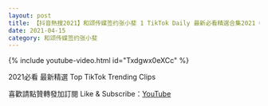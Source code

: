 ```yaml
---
layout: post
title: 【抖音熱搜2021】和颂传媒签约张小斐 1 TikTok Daily 最新必看精選合集2021 04 15
date: 2021-04-15
category: 和颂传媒签约张小斐
---
```


{% include youtube-video.html id="Txdgwx0eXCc" %}

2021必看 最新精選 Top TikTok Trending Clips

喜歡請點贊轉發加訂閱 Like & Subscribe：[YouTube](https://www.youtube.com/channel/UCAoR7VcanIPd04uEq_GIylA/videos)

